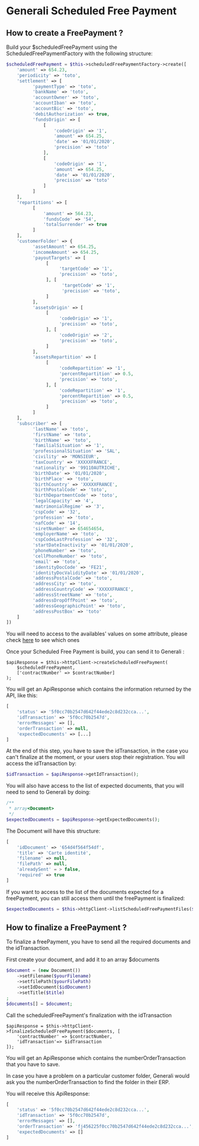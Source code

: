 # Generali Scheduled Free Payment

## How to create a FreePayment ?

Build your $scheduledFreePayment using the ScheduledFreePaymentFactory with the following structure:

```php
$scheduledFreePayment = $this->scheduledFreePaymentFactory->create([
    'amount' => 654.23,
    'periodicity' => 'toto',
    'settlement' => [
          'paymentType' => 'toto',
          'bankName' => 'toto',
          'accountOwner' => 'toto',
          'accountIban' => 'toto',
          'accountBic' => 'toto',
          'debitAuthorization' => true,
          'fundsOrigin' => [
              [
                  'codeOrigin' => '1',
                  'amount' => 654.25,
                  'date' => '01/01/2020',
                  'precision' => 'toto'
              ],
              [
                  'codeOrigin' => '1',
                  'amount' => 654.25,
                  'date' => '01/01/2020',
                  'precision' => 'toto'
              ]
          ]
    ],
    'repartitions' => [
          [
              'amount' => 564.23,
              'fundsCode' => '54',
              'totalSurrender' => true
          ]
    ],
    'customerFolder' => {
          'assetAmount' => 654.25,
          'incomeAmount' => 654.25,
          'payoutTargets' => [
               [
                    'targetCode' => '1',
                    'precision' => 'toto',
               ], [
                     'targetCode' => '1',
                     'precision' => 'toto',
               ]
          ],
          'assetsOrigin' => [
               [
                    'codeOrigin' => '1',
                    'precision' => 'toto',
               ], [
                    'codeOrigin' => '2',
                    'precision' => 'toto',
               ]
          ],
          'assetsRepartition' => [
               [
                    'codeRepartition' => '1',
                    'percentRepartition' => 0.5,
                    'precision' => 'toto',
               ], [
                    'codeRepartition' => '1',
                    'percentRepartition' => 0.5,
                    'precision' => 'toto',
               ]
          ]
    ],
    'subscriber' => [
          'lastName' => 'toto',
          'firstName' => 'toto',
          'birthName' => 'toto',
          'familialSituation' => '1',
          'professionalSituation' => 'SAL',
          'civility' => 'MONSIEUR',
          'taxCountry' => 'XXXXXFRANCE',
          'nationality' => '99110AUTRICHE',
          'birthDate' => '01/01/2020',
          'birthPlace' => 'toto',
          'birthCountry' => 'XXXXXFRANCE',
          'birthPostalCode' => 'toto',
          'birthDepartmentCode' => 'toto',
          'legalCapacity' => '4',
          'matrimonialRegime' => '3',
          'cspCode' => '32',
          'profession' => 'toto',
          'nafCode' => '14',
          'siretNumber' => 654654654,
          'employerName' => 'toto',
          'cspCodeLastProfession' => '32',
          'startDateInactivity' => '01/01/2020',
          'phoneNumber' => 'toto',
          'cellPhoneNumber' => 'toto',
          'email' => 'toto',
          'identityDocCode' => 'FE21',
          'identityDocValidityDate' => '01/01/2020',
          'addressPostalCode' => 'toto',
          'addressCity' => 'toto',
          'addressCountryCode' => 'XXXXXFRANCE',
          'addressStreetName' => 'toto',
          'addressDropOffPoint' => 'toto',
          'addressGeographicPoint' => 'toto',
          'addressPostBox' => 'toto'
    ]
])
```
You will need to access to the availables' values on some attribute, please check [here](../referentials.md) to see which ones

Once your Scheduled Free Payment is build, you can send it to Generali :
```
$apiResponse = $this->httpClient->createScheduledFreePayment(
    $scheduledFreePayment,
    ['contractNumber' => $contractNumber]
);
```
You will get an ApiResponse which contains the information returned by the API, like this:
```php
[
    'status' => '5f0cc70b2547d642f44ede2c8d232cca...',
    'idTransaction' => '5f0cc70b2547d',
    'errorMessages' => [],
    'orderTransaction' => null,
    'expectedDocuments' => [...]
]
```
At the end of this step, you have to save the idTransaction, in the case you can't finalize at the moment, or your users stop their registration.
You will access the idTransaction by:
```php
$idTransaction = $apiResponse->getIdTransaction();
```

You will also have access to the list of expected documents, that you will need to send to Generali by doing:
```php
/**
 * array<Document>
 */
$expectedDocuments = $apiResponse->getExpectedDocuments();
```
The Document will have this structure:
```php
[
    'idDocument' => '654d4f564f54df',
    'title' => 'Carte identité',
    'filename' => null,
    'filePath' => null,
    'alreadySent' = > false,
    'required' => true
]
```
If you want to access to the list of the documents expected for a freePayment, you can still access them until the freePayment is finalized:
```php
$expectedDocuments = $this->httpClient->listScheduledFreePaymentFiles($idTransaction);
```

## How to finalize a FreePayment ?

To finalize a freePayment, you have to send all the required documents and the idTransaction.

First create your document, and add it to an array $documents
```php
$document = (new Document())
    ->setFilename($yourFilename)
    ->setfilePath($yourFilePath)
    ->setIdDocument($idDocument)
    ->setTitle($title)
;
$documents[] = $document;
```

Call the scheduledFreePayment's finalization with the idTransaction
```
$apiResponse = $this->httpClient->finalizeScheduledFreePayment($documents, [
    'contractNumber' => $contractNumber,
    'idTransaction'=> $idTransaction
]);
```

You will get an ApiResponse which contains the numberOrderTransaction that you have to save.

In case you have a problem on a particular customer folder, Generali would ask you the numberOrderTransaction to find the folder in their ERP.

You will receive this ApiResponse:
```php
[
    'status' => '5f0cc70b2547d642f44ede2c8d232cca...',
    'idTransaction' => '5f0cc70b2547d',
    'errorMessages' => [],
    'orderTransaction' => 'fj456225f0cc70b2547d642f44ede2c8d232cca...',
    'expectedDocuments' => []
]
```
